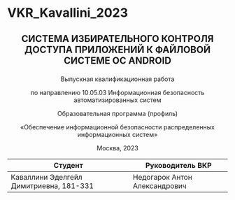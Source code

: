 # VKR_Kavallini_2023

## <p align="center">CИСТЕМА ИЗБИРАТЕЛЬНОГО КОНТРОЛЯ ДОСТУПА ПРИЛОЖЕНИЙ К ФАЙЛОВОЙ СИСТЕМЕ ОС ANDROID</p>

<p align="center"> Выпускная квалификационная работа </p>
<p align="center"> по направлению 10.05.03 Информационная безопасность автоматизированных систем </p>
<p align="center"> Образовательная программа (профиль) </p>
<p align="center"> «Обеспечение информационной безопасности распределенных информационных систем» </p>
<p align="center"> Москва, 2023 </p>

    
|Студент|Руководитель ВКР|
| --- | --- |
| Каваллини Эделгейл Димитриевна, 181-331 | Недогарок Антон Александрович |  
  
